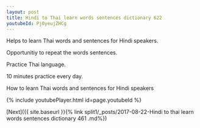 ```yaml
---
layout: post
title: Hindi to Thai learn words sentences dictionary 622 
youtubeId: Pj0yeujZHCg
---
```

 
 
Helps to learn Thai words and sentences for Hindi speakers.

Opportunitiy to repeat the words sentences. 

Practice Thai language. 
 
10 minutes practice every day. 
 
How to learn Thai words and sentences for Hindi speakers 
 
{% include youtubePlayer.html id=page.youtubeId %}
 
 
[Next]({{ site.baseurl }}{% link  split1/_posts/2017-08-22-Hindi to thai learn words sentences dictionary 461 .md%})
 
